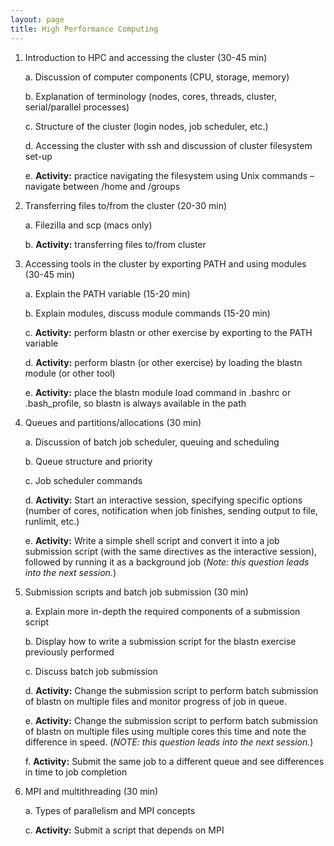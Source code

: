 ```yaml
---
layout: page
title: High Performance Computing
---
```

1.  Introduction to HPC and accessing the cluster (30-45 min)

    a.  Discussion of computer components (CPU, storage, memory)

    b.  Explanation of terminology (nodes, cores, threads, cluster,
        serial/parallel processes)

    c.  Structure of the cluster (login nodes, job scheduler, etc.)

    d.  Accessing the cluster with ssh and discussion of cluster
        filesystem set-up

    e.  **Activity:** practice navigating the filesystem using Unix
        commands – navigate between /home and /groups

2.  Transferring files to/from the cluster (20-30 min)

    a.  Filezilla and scp (macs only)

    b.  **Activity:** transferring files to/from cluster

3.  Accessing tools in the cluster by exporting PATH and using modules
    (30-45 min)

    a.  Explain the PATH variable (15-20 min)

    b.  Explain modules, discuss module commands (15-20 min)

    c.  **Activity:** perform blastn or other exercise by exporting to
        the PATH variable

    d.  **Activity:** perform blastn (or other exercise) by loading the
        blastn module (or other tool)

    e.  **Activity:** place the blastn module load command in .bashrc 
	or .bash_profile, so blastn is always available in the path

4.  Queues and partitions/allocations (30 min)

    a.  Discussion of batch job scheduler, queuing and scheduling

    b.  Queue structure and priority

    c.  Job scheduler commands

    d.  **Activity:** Start an interactive session, specifying specific
        options (number of cores, notification when job finishes,
        sending output to file, runlimit, etc.)

    e.  **Activity:** Write a simple shell script and convert it into a 
		job submission script (with the same directives as the interactive session),
		followed by running it as a background job 
		(*Note: this question leads into the next session.*)

5.  Submission scripts and batch job submission (30 min)

    a.  Explain more in-depth the required components of a submission script

    b.  Display how to write a submission script for the blastn exercise
        previously performed

    c.  Discuss batch job submission

    d.  **Activity:** Change the submission script to perform batch
        submission of blastn on multiple files and monitor progress of
        job in queue.
        
    e.  **Activity:** Change the submission script to perform batch
        submission of blastn on multiple files using multiple cores this time
        and note the difference in speed.
        (*NOTE: this question leads into the next session.*)

    f.  **Activity:** Submit the same job to a different queue and see
        differences in time to job completion

6.  MPI and multithreading (30 min)

    a.  Types of parallelism and MPI concepts

    c. **Activity:** Submit a script that depends on MPI
